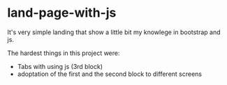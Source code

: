 # land-page-with-js

It's very simple landing that show a little bit my knowlege in bootstrap and js. 

The hardest things in this project were:
- Tabs with using js (3rd block)
- adoptation of the first and the second block to different screens
